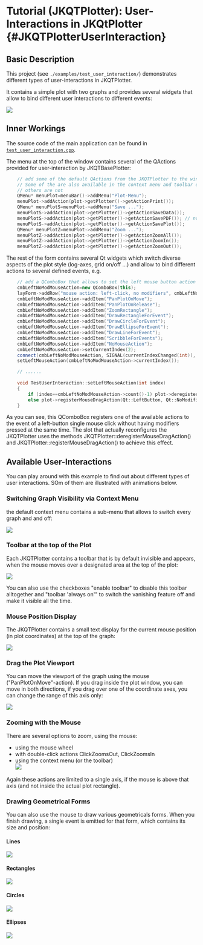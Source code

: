 # Tutorial (JKQTPlotter): User-Interactions in JKQtPlotter {#JKQTPlotterUserInteraction}

## Basic Description
This project (see `./examples/test_user_interaction/`) demonstrates different types of user-interactions in JKQTPlotter.

It contains a simple plot with two graphs and provides several widgets that allow to bind different user interactions to different events:

![](https://raw.githubusercontent.com/jkriege2/JKQtPlotter/master/screenshots/test_user_interaction.png)


## Inner Workings

The source code of the main application can be found in  [`test_user_interaction.cpp`](https://github.com/jkriege2/JKQtPlotter/tree/master/examples/test_user_interaction/test_user_interaction.cpp). 

The menu at the top of the window contains several of the QActions provided for user-interaction by JKQTBasePlotter:
```.cpp
    // add some of the default QActions from the JKQTPlotter to the window menu
    // Some of the are also available in the context menu and toolbar of the JKQTPlotter
    // others are not
    QMenu* menuPlot=menuBar()->addMenu("Plot-Menu");
    menuPlot->addAction(plot->getPlotter()->getActionPrint());
    QMenu* menuPlotS=menuPlot->addMenu("Save ...");
    menuPlotS->addAction(plot->getPlotter()->getActionSaveData());
    menuPlotS->addAction(plot->getPlotter()->getActionSavePDF()); // not available from JKQTPlotter by default
    menuPlotS->addAction(plot->getPlotter()->getActionSavePlot());
    QMenu* menuPlotZ=menuPlot->addMenu("Zoom ...");
    menuPlotZ->addAction(plot->getPlotter()->getActionZoomAll());
    menuPlotZ->addAction(plot->getPlotter()->getActionZoomIn());
    menuPlotZ->addAction(plot->getPlotter()->getActionZoomOut());
```

The rest of the form contains several Qt widgets which switch diverse aspects of the plot style (log-axes, grid on/off ...) and allow to bind different actions to several defined events, e.g.
```.cpp
    // add a QComboBox that allows to set the left mouse button action for the JKQTPlotter
    cmbLeftNoModMouseAction=new QComboBox(this);
    layForm->addRow("mouse action: left-click, no modifiers", cmbLeftNoModMouseAction);
    cmbLeftNoModMouseAction->addItem("PanPlotOnMove");
    cmbLeftNoModMouseAction->addItem("PanPlotOnRelease");
    cmbLeftNoModMouseAction->addItem("ZoomRectangle");
    cmbLeftNoModMouseAction->addItem("DrawRectangleForEvent");
    cmbLeftNoModMouseAction->addItem("DrawCircleForEvent");
    cmbLeftNoModMouseAction->addItem("DrawEllipseForEvent");
    cmbLeftNoModMouseAction->addItem("DrawLineForEvent");
    cmbLeftNoModMouseAction->addItem("ScribbleForEvents");
    cmbLeftNoModMouseAction->addItem("NoMouseAction");
    cmbLeftNoModMouseAction->setCurrentIndex(2);
    connect(cmbLeftNoModMouseAction, SIGNAL(currentIndexChanged(int)), this, SLOT(setLeftMouseAction(int)));
    setLeftMouseAction(cmbLeftNoModMouseAction->currentIndex());

	// ......
	
	void TestUserInteraction::setLeftMouseAction(int index)
	{
		if (index==cmbLeftNoModMouseAction->count()-1) plot->deregisterMouseDragAction(Qt::LeftButton, Qt::NoModifier);
		else plot->registerMouseDragAction(Qt::LeftButton, Qt::NoModifier, static_cast<JKQTPlotter::MouseDragActions>(index));
	}
```

As you can see, this QComboBox registers one of the available actions to the event of a left-button single mouse click without having modifiers pressed at the same time. The slot that actually reconfigures the JKQTPlotter uses the methods JKQTPlotter::deregisterMouseDragAction() and JKQTPlotter::registerMouseDragAction() to achieve this effect.



## Available User-Interactions

You can play around with this example to find out about different types of user interactions. SOm of them are illustrated with animations below.

### Switching Graph Visibility via Context Menu

the default context menu contains a sub-menu that allows to switch every graph and and off:

![](https://raw.githubusercontent.com/jkriege2/JKQtPlotter/master/doc/images/contextmenu_graphvisibility.gif)


### Toolbar at the top of the Plot
Each JKQTPlotter contains a toolbar that is by default invisible and appears, when the mouse moves over a designated area at the top of the plot:

![](https://raw.githubusercontent.com/jkriege2/JKQtPlotter/master/doc/images/jkqtvanishtoolbar.gif)

You can also use the checkboxes "enable toolbar" to disable this toolbar alltogether and "toolbar 'always on'" to switch the vanishing feature off and make it visible all the time.

### Mouse Position Display

The JKQTPlotter contains a small text display for the current mouse position (in plot coordinates) at the top of the graph:

![](https://raw.githubusercontent.com/jkriege2/JKQtPlotter/master/doc/images/mousepositiondisplay.gif)

### Drag the Plot Viewport
You can move the viewport of the graph using the mouse ("PanPlotOnMove"-action). If you drag inside the plot window, you can move in both directions, if you drag over one of the coordinate axes, you can change the range of this axis only:

![](https://raw.githubusercontent.com/jkriege2/JKQtPlotter/master/doc/images/drag_viewport.gif)

### Zooming with the Mouse

There are several options to zoom, using the mouse:
* using the mouse wheel
* with double-click actions ClickZoomsOut, ClickZoomsIn
* using the context menu (or the toolbar)<br>
  ![](https://raw.githubusercontent.com/jkriege2/JKQtPlotter/master/doc/images/zoomin_mouse_contextmenu.gif)

Again these actions are limited to a single axis, if the mouse is above that axis (and not inside the actual plot rectangle).
  
### Drawing Geometrical Forms

You can also use the mouse to draw various geometricals forms. When you finish drawing, a single event is emitted for that form, which contains its size and position:

#### Lines
![](https://raw.githubusercontent.com/jkriege2/JKQtPlotter/master/doc/images/draw_line.gif)

#### Rectangles
![](https://raw.githubusercontent.com/jkriege2/JKQtPlotter/master/doc/images/draw_rectangle.gif)

#### Circles  
![](https://raw.githubusercontent.com/jkriege2/JKQtPlotter/master/doc/images/draw_circle.gif)

#### Ellipses
![](https://raw.githubusercontent.com/jkriege2/JKQtPlotter/master/doc/images/draw_ellipse.gif)


